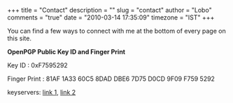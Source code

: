 +++
title = "Contact"
description = ""
slug = "contact"
author = "Lobo"
comments = "true"
date = "2010-03-14 17:35:09"
timezone = "IST"
+++

You can find a few ways to connect with me at the bottom of every page on this site.

**OpenPGP Public Key ID and Finger Print**

Key ID : 0xF7595292

Finger Print : 81AF 1A33 60C5 8DAD DBE6 7D75 D0CD 9F09 F759 5292

keyservers: [link 1](http://pool.sks-keyservers.net:11371/pks/lookup?op=vindex&search=0xF7595292&fingerprint=on), [link 2](https://pgp.mit.edu/pks/lookup?search=0xF7595292&op=index&fingerprint=on)
